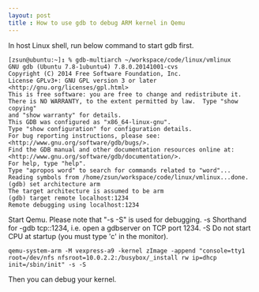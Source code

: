 ```yaml
---
layout: post
title : How to use gdb to debug ARM kernel in Qemu
---
```

In host Linux shell, run below command to start gdb first.

    [zsun@ubuntu:~]↥ % gdb-multiarch ~/workspace/code/linux/vmlinux
    GNU gdb (Ubuntu 7.8-1ubuntu4) 7.8.0.20141001-cvs
    Copyright (C) 2014 Free Software Foundation, Inc.
    License GPLv3+: GNU GPL version 3 or later <http://gnu.org/licenses/gpl.html>
    This is free software: you are free to change and redistribute it.
    There is NO WARRANTY, to the extent permitted by law.  Type "show copying"
    and "show warranty" for details.
    This GDB was configured as "x86_64-linux-gnu".
    Type "show configuration" for configuration details.
    For bug reporting instructions, please see:
    <http://www.gnu.org/software/gdb/bugs/>.
    Find the GDB manual and other documentation resources online at:
    <http://www.gnu.org/software/gdb/documentation/>.
    For help, type "help".
    Type "apropos word" to search for commands related to "word"...
    Reading symbols from /home/zsun/workspace/code/linux/vmlinux...done.
    (gdb) set architecture arm
    The target architecture is assumed to be arm
    (gdb) target remote localhost:1234
    Remote debugging using localhost:1234


Start Qemu. Please note that "-s -S" is used for debugging.
-s  Shorthand for -gdb tcp::1234, i.e. open a gdbserver on TCP port 1234.
-S  Do not start CPU at startup (you must type 'c' in the monitor).

    qemu-system-arm -M vexpress-a9 -kernel zImage -append "console=tty1 root=/dev/nfs nfsroot=10.0.2.2:/busybox/_install rw ip=dhcp init=/sbin/init" -s -S

Then you can debug your kernel.
